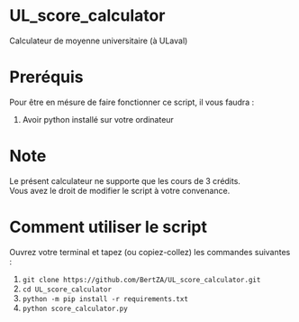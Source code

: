 # UL_score_calculator
Calculateur de moyenne universitaire (à ULaval)  

# Preréquis
Pour être en mésure de faire fonctionner ce script, il vous faudra :
1. Avoir python installé sur votre ordinateur

# Note  
Le présent calculateur ne supporte que les cours de 3 crédits.  
Vous avez le droit de modifier le script à votre convenance.

# Comment utiliser le script
Ouvrez votre terminal et tapez (ou copiez-collez) les commandes suivantes :
1. `git clone https://github.com/BertZA/UL_score_calculator.git`
2. `cd UL_score_calculator`
3. `python -m pip install -r requirements.txt`
4. `python score_calculator.py`



